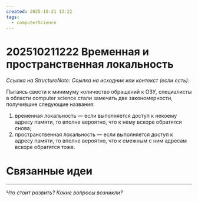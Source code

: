```yaml
---
created: 2025-10-21 12:22
tags:
  - computerScience
---
```

# 202510211222 Временная и пространственная локальность

*Ссылка на StructureNote:*
*Ссылка на исходник или контекст (если есть):*

Пытаясь свести к минимуму количество обращений к ОЗУ, специалисты в области computer science стали замечать две закономерности, получившие следующие названия:
1) временная локальность — если выполняется доступ к некоему адресу памяти, то вполне вероятно, что к нему вскоре обратятся снова; 
2) пространственная локальность — если выполняется доступ к адресу памяти, то вполне вероятно, что к смежным с ним адресам вскоре обратятся тоже.

# Связанные идеи

---

*Что стоит развить? Какие вопросы возникли?*

